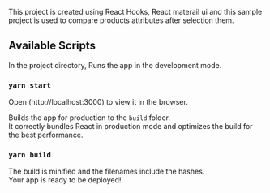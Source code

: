 This project is created using React Hooks, React materail ui and this sample project is used to compare products attributes after selection them.  

## Available Scripts

In the project directory, Runs the app in the development mode. <br />
### `yarn start`
Open (http://localhost:3000) to view it in the browser.



Builds the app for production to the `build` folder.<br />
It correctly bundles React in production mode and optimizes the build for the best performance.
### `yarn build`
The build is minified and the filenames include the hashes.<br />
Your app is ready to be deployed!

